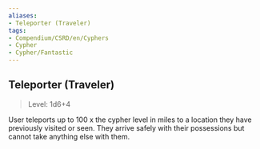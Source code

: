```yaml
---
aliases:
- Teleporter (Traveler)
tags:
- Compendium/CSRD/en/Cyphers
- Cypher
- Cypher/Fantastic
---
```


  
## Teleporter (Traveler)  
>Level: 1d6+4  
  
User teleports up to 100 x the cypher level in miles to a location they have previously visited or seen. They arrive safely with their possessions but cannot take anything else with them.